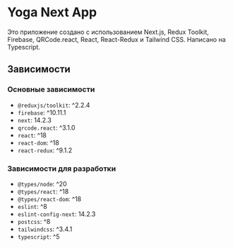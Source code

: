# Yoga Next App

Это приложение создано с использованием Next.js, Redux Toolkit, Firebase, QRCode.react, React, React-Redux и Tailwind CSS. Написано на Typescript.

## Зависимости

### Основные зависимости

- `@reduxjs/toolkit`: ^2.2.4
- `firebase`: ^10.11.1
- `next`: 14.2.3
- `qrcode.react`: ^3.1.0
- `react`: ^18
- `react-dom`: ^18
- `react-redux`: ^9.1.2

### Зависимости для разработки

- `@types/node`: ^20
- `@types/react`: ^18
- `@types/react-dom`: ^18
- `eslint`: ^8
- `eslint-config-next`: 14.2.3
- `postcss`: ^8
- `tailwindcss`: ^3.4.1
- `typescript`: ^5
